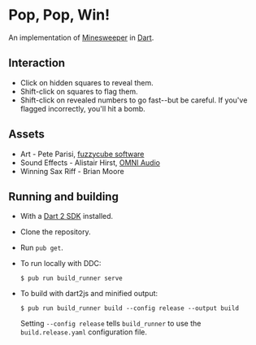 # Pop, Pop, Win!

An implementation of
<a href="http://en.wikipedia.org/wiki/Minesweeper_(video_game)">Minesweeper</a>
in [Dart](https://www.dartlang.org).

## Interaction

 * Click on hidden squares to reveal them.
 * Shift-click on squares to flag them.
 * Shift-click on revealed numbers to go fast--but be careful. If you've flagged incorrectly, you'll hit a bomb.

## Assets
 * Art - Pete Parisi, [fuzzycube software](http://fuzzycubesoftware.com/)
 * Sound Effects - Alistair Hirst, [OMNI Audio](https://www.linkedin.com/in/alistairhirst/)
 * Winning Sax Riff - Brian Moore

## Running and building

 * With a [Dart 2 SDK](https://www.dartlang.org/dart-2) installed.
 * Clone the repository.
 * Run `pub get`.
 * To run locally with DDC:
 
   ```console
   $ pub run build_runner serve
   ```

 * To build with dart2js and minified output:
 
   ```console
   $ pub run build_runner build --config release --output build
   ```
   
   Setting `--config release` tells `build_runner` to use the
   `build.release.yaml` configuration file.
